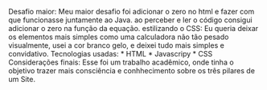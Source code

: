 Desafio maior:
        Meu maior desafio foi adicionar o zero no html e fazer com que funcionasse juntamente ao Java. 
        ao perceber e ler o código consigui adicionar o zero na função da equação.
estilizando o CSS:
        Eu queria deixar os elementos mais simples como uma calculadora não tão pesado visualmente, usei a cor branco gelo, e deixei tudo mais simples e convidativo.
Tecnologias usadas: 
        * HTML
        * Javascripy
        * CSS 
Considerações finais:
      Esse foi um trabalho acadêmico, onde tinha o objetivo trazer mais consciência e conhhecimento sobre os três pilares de um Site.
      
